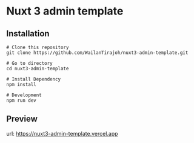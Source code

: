 # Nuxt 3 admin template

## Installation
```
# Clone this repository
git clone https://github.com/WailanTirajoh/nuxt3-admin-template.git

# Go to directory
cd nuxt3-admin-template

# Install Dependency
npm install

# Development
npm run dev
```

## Preview
url: https://nuxt3-admin-template.vercel.app
